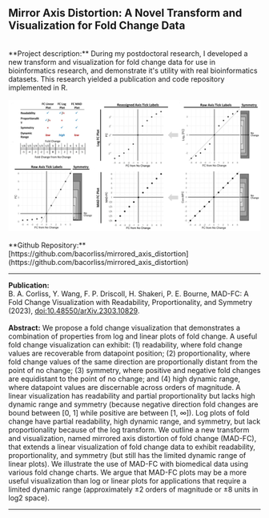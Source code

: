 ## Mirror Axis Distortion: A Novel Transform and Visualization for Fold Change Data


<br>
**Project description:** During my postdoctoral research, I developed a new transform and visualization for fold change data for use in bioinformatics research, and demonstrate it's utility with real bioinformatics datasets. This research yielded a publication and code repository implemented in R.
<br><br>
<img src="https://github.com/bacorliss/bacorliss.github.io/blob/ffb19f44878ad12fcdda860127fbf3c0591680d3/images/project_mad.JPG?raw=true"/>
<br><br>
**Github Repository:** <br>
[https://github.com/bacorliss/mirrored_axis_distortion](https://github.com/bacorliss/mirrored_axis_distortion)

----

**Publication:** <br>
B. A. Corliss, Y. Wang, F. P. Driscoll, H. Shakeri, P. E. Bourne, MAD-FC: A Fold Change Visualization with Readability, Proportionality, and Symmetry (2023), [doi:10.48550/arXiv.2303.10829](doi:10.48550/arXiv.2303.10829).
<br><br>
**Abstract:** We propose a fold change visualization that demonstrates a combination of properties from log and linear plots of fold change. A useful fold change visualization can exhibit: (1) readability, where fold change values are recoverable from datapoint position; (2) proportionality, where fold change values of the same direction are proportionally distant from the point of no change; (3) symmetry, where positive and negative fold changes are equidistant to the point of no change; and (4) high dynamic range, where datapoint values are discernable across orders of magnitude. A linear visualization has readability and partial proportionality but lacks high dynamic range and symmetry (because negative direction fold changes are bound between [0, 1] while positive are between [1, ∞]). Log plots of fold change have partial readability, high dynamic range, and symmetry, but lack proportionality because of the log transform. We outline a new transform and visualization, named mirrored axis distortion of fold change (MAD-FC), that extends a linear visualization of fold change data to exhibit readability, proportionality, and symmetry (but still has the limited dynamic range of linear plots). We illustrate the use of MAD-FC with biomedical data using various fold change charts. We argue that MAD-FC plots may be a more useful visualization than log or linear plots for applications that require a limited dynamic range (approximately ±2 orders of magnitude or ±8 units in log2 space).

----
